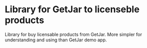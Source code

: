 Library for GetJar to licenseble products
=========================================

Library for buy licensable products from GetJar. More simpler for understanding and using than GetJar demo app.

